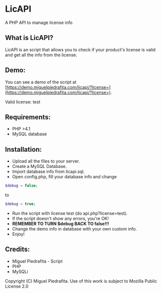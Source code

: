 # LicAPI
A PHP API to manage license info

## What is LicAPI?

LicAPI is an script that allows you to check if your product's license is valid and get all the info from the license.

## Demo:

You can see a demo of the script at [https://demo.miguelpiedrafita.com/licapi/?license=](https://demo.miguelpiedrafita.com/licapi/?license=).

Valid license: test
## Requirements:

- PHP >4.1
- MySQL database

## Installation:

- Upload all the files to your server.
- Create a MySQL Database.
- Import database info from licapi.sql.
- Open config.php, fill your database info and change
```php
$debug = false;
``` 

to
```php
$debug = true;
```
- Run the script with license test (do api.php?license=test).
- If the script doesn't show any errors, you're OK!
- **REMEMBER TO TURN $debug BACK TO false!!!**
- Change the demo info in database with your own custom info.
- Enjoy!

## Credits:

- Miguel Piedrafita - Script
- PHP
- MySQLi

Copyright (C) Miguel Piedrafita. Use of this work is subject to Mozilla Public License 2.0
